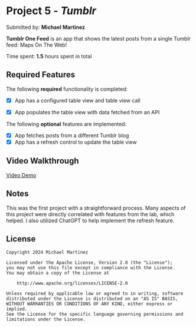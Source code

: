 # Project 5 - *Tumblr*

Submitted by: **Michael Martinez**

**Tumblr One Feed** is an app that shows the latest posts from a single Tumblr feed: Maps On The Web!

Time spent: **1.5** hours spent in total

## Required Features

The following **required** functionality is completed:

- [x] App has a configured table view and table view call
- [x] App populates the table view with data fetched from an API


The following **optional** features are implemented:

- [x] App fetches posts from a different Tumblr blog
- [x] App has a refresh control to update the table view

## Video Walkthrough

[Video Demo](https://youtube.com/shorts/KRY9ioElE54?feature=share)

## Notes

This was the first project with a straightforward process. Many aspects of this project were directly correlated with features from the lab, which helped. I also utilized ChatGPT to help implement the refresh feature.

## License

    Copyright 2024 Michael Martinez

    Licensed under the Apache License, Version 2.0 (the "License");
    you may not use this file except in compliance with the License.
    You may obtain a copy of the License at

        http://www.apache.org/licenses/LICENSE-2.0

    Unless required by applicable law or agreed to in writing, software
    distributed under the License is distributed on an "AS IS" BASIS,
    WITHOUT WARRANTIES OR CONDITIONS OF ANY KIND, either express or implied.
    See the License for the specific language governing permissions and
    limitations under the License.
